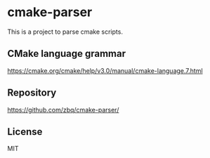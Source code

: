 # cmake-parser

This is a project to parse cmake scripts.

## CMake language grammar

https://cmake.org/cmake/help/v3.0/manual/cmake-language.7.html


## Repository

https://github.com/zbq/cmake-parser/

## License

MIT


